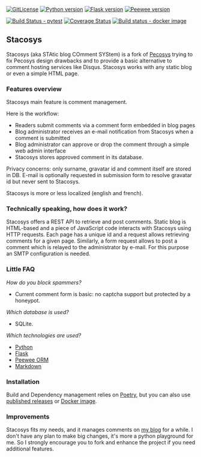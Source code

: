 [![GitLicense](https://gitlicense.com/badge/kianby/stacosys)](https://gitlicense.com/license/kianby/stacosys)
 [![Python version](https://img.shields.io/badge/Python-3.9-blue.svg)](https://www.python.org/) [![Flask version](https://img.shields.io/badge/Flask-2.0.1-green.svg)](https://flask.palletsprojects.com) [![Peewee version](https://img.shields.io/badge/Peewee-3.14.0-green.svg)](https://docs.peewee-orm.com/)

[![Build Status - pytest](https://github.com/kianby/stacosys/workflows/pytest/badge.svg)](https://github.com/kianby/stacosys) [![Coverage Status](https://coveralls.io/repos/github/kianby/stacosys/badge.svg?branch=main)](https://coveralls.io/github/kianby/stacosys?branch=main) [![Build status - docker image](https://github.com/kianby/stacosys/workflows/docker/badge.svg)](https://hub.docker.com/r/kianby/stacosys)  

## Stacosys

Stacosys (aka STAtic blog COmment SYStem) is a fork of [Pecosys](http://github.com/kianby/pecosys) trying to fix Pecosys design drawbacks and to provide a basic alternative to comment hosting services like Disqus. Stacosys works with any static blog or even a simple HTML page. 

###  Features overview

Stacosys main feature is comment management.

Here is the workflow:

-    Readers submit comments via a comment form embedded in blog pages
-    Blog administrator receives an e-mail notification from Stacosys when a
     comment is submitted
-    Blog administrator can approve or drop the comment through a simple web admin interface
-    Stacosys stores approved comment in its database.

Privacy concerns: only surname, gravatar id and comment itself are stored in DB. E-mail is optionally requested in submission form to resolve gravatar id but never sent to Stacosys.

Stacosys is more or less localized (english and french).

### Technically speaking, how does it work?

Stacosys offers a REST API to retrieve and post comments. Static blog is HTML-based and a piece of JavaScript code interacts with Stacosys using HTTP requests. Each page has a unique id and a request allows retrieving comments for a given page. Similarly, a form request allows to post a comment which is relayed to the administrator by e-mail. For this purpose an SMTP configuration is needed.

### Little FAQ

*How do you block spammers?*

- Current comment form is basic: no captcha support but protected by a honeypot. 

*Which database is used?*

- SQLite.

*Which technologies are used?*

-    [Python](https://www.python.org)
-    [Flask](http://flask.pocoo.org)
-    [Peewee ORM](http://docs.peewee-orm.com)
-    [Markdown](http://daringfireball.net/projects/markdown)

### Installation

Build and Dependency management relies on [Poetry](https://python-poetry.org/), but you can also use [published releases](https://github.com/kianby/stacosys/releases) or [Docker image](https://hub.docker.com/r/kianby/stacosys).

### Improvements

Stacosys fits my needs, and it manages comments on [my blog](https://blogduyax.madyanne.fr) for a while. I don't have any plan to make big changes, it's more a python playground for me. So I strongly encourage you to fork and enhance the project if you need additional features.
